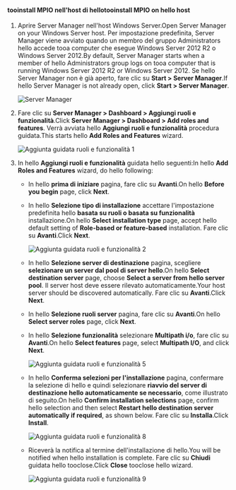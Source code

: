 #### <a name="tooinstall-mpio-on-hello-host"></a><span data-ttu-id="02db2-101">tooinstall MPIO nell'host di hello</span><span class="sxs-lookup"><span data-stu-id="02db2-101">tooinstall MPIO on hello host</span></span>
1. <span data-ttu-id="02db2-102">Aprire Server Manager nell'host Windows Server.</span><span class="sxs-lookup"><span data-stu-id="02db2-102">Open Server Manager on your Windows Server host.</span></span> <span data-ttu-id="02db2-103">Per impostazione predefinita, Server Manager viene avviato quando un membro del gruppo Administrators hello accede tooa computer che esegue Windows Server 2012 R2 o Windows Server 2012.</span><span class="sxs-lookup"><span data-stu-id="02db2-103">By default, Server Manager starts when a member of hello Administrators group logs on tooa computer that is running Windows Server 2012 R2 or Windows Server 2012.</span></span> <span data-ttu-id="02db2-104">Se hello Server Manager non è già aperto, fare clic su **Start > Server Manager**.</span><span class="sxs-lookup"><span data-stu-id="02db2-104">If hello Server Manager is not already open, click **Start > Server Manager**.</span></span>
   
    ![Server Manager](./media/storsimple-install-mpio-windows-server/IC740997.png)
2. <span data-ttu-id="02db2-106">Fare clic su **Server Manager > Dashboard > Aggiungi ruoli e funzionalità**.</span><span class="sxs-lookup"><span data-stu-id="02db2-106">Click **Server Manager > Dashboard > Add roles and features**.</span></span> <span data-ttu-id="02db2-107">Verrà avviata hello **Aggiungi ruoli e funzionalità** procedura guidata.</span><span class="sxs-lookup"><span data-stu-id="02db2-107">This starts hello **Add Roles and Features** wizard.</span></span>
   
    ![Aggiunta guidata ruoli e funzionalità 1](./media/storsimple-install-mpio-windows-server/IC740998.png)
3. <span data-ttu-id="02db2-109">In hello **Aggiungi ruoli e funzionalità** guidata hello seguenti:</span><span class="sxs-lookup"><span data-stu-id="02db2-109">In hello **Add Roles and Features** wizard, do hello following:</span></span>
   
   * <span data-ttu-id="02db2-110">In hello **prima di iniziare** pagina, fare clic su **Avanti**.</span><span class="sxs-lookup"><span data-stu-id="02db2-110">On hello **Before you begin** page, click **Next**.</span></span>
   * <span data-ttu-id="02db2-111">In hello **Selezione tipo di installazione** accettare l'impostazione predefinita hello **basata su ruoli o basata su funzionalità** installazione.</span><span class="sxs-lookup"><span data-stu-id="02db2-111">On hello **Select installation type** page, accept hello default setting of **Role-based or feature-based** installation.</span></span> <span data-ttu-id="02db2-112">Fare clic su **Avanti**.</span><span class="sxs-lookup"><span data-stu-id="02db2-112">Click **Next**.</span></span>
     
       ![Aggiunta guidata ruoli e funzionalità 2](./media/storsimple-install-mpio-windows-server/IC740999.png)
   * <span data-ttu-id="02db2-114">In hello **Selezione server di destinazione** pagina, scegliere **selezionare un server dal pool di server hello**.</span><span class="sxs-lookup"><span data-stu-id="02db2-114">On hello **Select destination server** page, choose **Select a server from hello server pool**.</span></span> <span data-ttu-id="02db2-115">Il server host deve essere rilevato automaticamente.</span><span class="sxs-lookup"><span data-stu-id="02db2-115">Your host server should be discovered automatically.</span></span> <span data-ttu-id="02db2-116">Fare clic su **Avanti**.</span><span class="sxs-lookup"><span data-stu-id="02db2-116">Click **Next**.</span></span>
   * <span data-ttu-id="02db2-117">In hello **Selezione ruoli server** pagina, fare clic su **Avanti**.</span><span class="sxs-lookup"><span data-stu-id="02db2-117">On hello **Select server roles** page, click **Next**.</span></span>
   * <span data-ttu-id="02db2-118">In hello **Selezione funzionalità** selezionare **Multipath i/o**, fare clic su **Avanti**.</span><span class="sxs-lookup"><span data-stu-id="02db2-118">On hello **Select features** page, select **Multipath I/O**, and click **Next**.</span></span>
     
       ![Aggiunta guidata ruoli e funzionalità 5](./media/storsimple-install-mpio-windows-server/IC741000.png)
   * <span data-ttu-id="02db2-120">In hello **Conferma selezioni per l'installazione** pagina, confermare la selezione di hello e quindi selezionare **riavvio del server di destinazione hello automaticamente se necessario**, come illustrato di seguito.</span><span class="sxs-lookup"><span data-stu-id="02db2-120">On hello **Confirm installation selections** page, confirm hello selection and then select **Restart hello destination server automatically if required**, as shown below.</span></span> <span data-ttu-id="02db2-121">Fare clic su **Installa**.</span><span class="sxs-lookup"><span data-stu-id="02db2-121">Click **Install**.</span></span>
     
       ![Aggiunta guidata ruoli e funzionalità 8](./media/storsimple-install-mpio-windows-server/IC741001.png)
   * <span data-ttu-id="02db2-123">Riceverà la notifica al termine dell'installazione di hello.</span><span class="sxs-lookup"><span data-stu-id="02db2-123">You will be notified when hello installation is complete.</span></span> <span data-ttu-id="02db2-124">Fare clic su **Chiudi** guidata hello tooclose.</span><span class="sxs-lookup"><span data-stu-id="02db2-124">Click **Close** tooclose hello wizard.</span></span>
     
       ![Aggiunta guidata ruoli e funzionalità 9](./media/storsimple-install-mpio-windows-server/IC741002.png)


